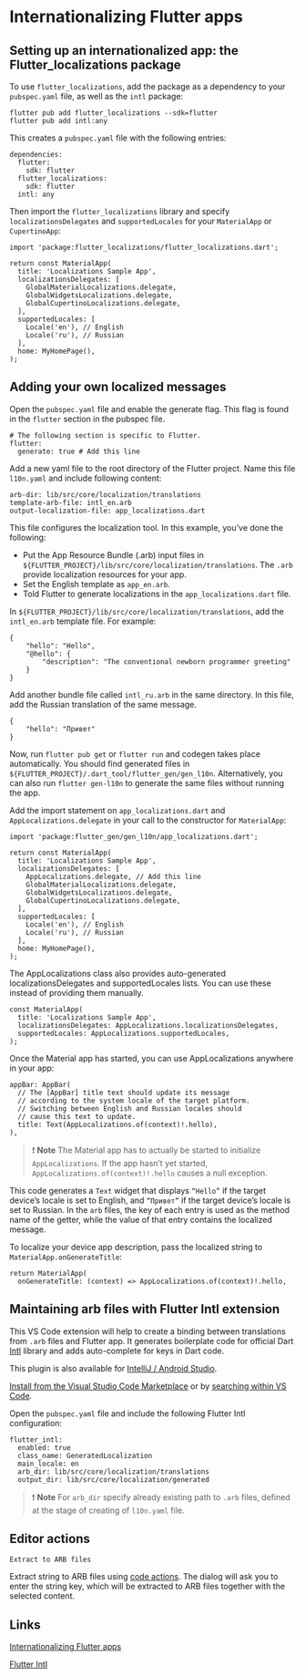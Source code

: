 # Internationalizing Flutter apps

## Setting up an internation­alized app: the Flutter_localizations package

To use `flutter_localizations`, add the package as a dependency to your `pubspec.yaml` file, as well as the `intl` package:
```
flutter pub add flutter_localizations --sdk=flutter
flutter pub add intl:any
```
This creates a `pubspec.yaml` file with the following entries:
```
dependencies:
  flutter:
    sdk: flutter
  flutter_localizations:
    sdk: flutter
  intl: any
```
Then import the `flutter_localizations` library and specify `localizationsDelegates` and `supportedLocales` for your `MaterialApp` or `CupertinoApp`:
```
import 'package:flutter_localizations/flutter_localizations.dart';
```
```
return const MaterialApp(
  title: 'Localizations Sample App',
  localizationsDelegates: [
    GlobalMaterialLocalizations.delegate,
    GlobalWidgetsLocalizations.delegate,
    GlobalCupertinoLocalizations.delegate,
  ],
  supportedLocales: [
    Locale('en'), // English
    Locale('ru'), // Russian
  ],
  home: MyHomePage(),
);
```
## Adding your own localized messages

Open the `pubspec.yaml` file and enable the generate flag. This flag is found in the `flutter` section in the pubspec file.
```
# The following section is specific to Flutter.
flutter:
  generate: true # Add this line
```
Add a new yaml file to the root directory of the Flutter project. Name this file `l10n.yaml` and include following content:
```
arb-dir: lib/src/core/localization/translations
template-arb-file: intl_en.arb
output-localization-file: app_localizations.dart
```
This file configures the localization tool. In this example, you’ve done the following:

- Put the App Resource Bundle (.arb) input files in `${FLUTTER_PROJECT}/lib/src/core/localization/translations`. The `.arb` provide localization resources for your app.
- Set the English template as `app_en.arb`.
- Told Flutter to generate localizations in the `app_localizations.dart` file.

In `${FLUTTER_PROJECT}/lib/src/core/localization/translations`, add the `intl_en.arb` template file. For example:
```
{
    "hello": "Hello",
    "@hello": {
        "description": "The conventional newborn programmer greeting"
    }
}
```
Add another bundle file called `intl_ru.arb` in the same directory. In this file, add the Russian translation of the same message.
```
{
    "hello": "Привет"
}
```
Now, run `flutter pub get` or `flutter run` and codegen takes place automatically. You should find generated files in `${FLUTTER_PROJECT}/.dart_tool/flutter_gen/gen_l10n`. Alternatively, you can also run `flutter gen-l10n` to generate the same files without running the app.

Add the import statement on `app_localizations.dart` and `AppLocalizations.delegate` in your call to the constructor for `MaterialApp`:
```
import 'package:flutter_gen/gen_l10n/app_localizations.dart';
```
```
return const MaterialApp(
  title: 'Localizations Sample App',
  localizationsDelegates: [
    AppLocalizations.delegate, // Add this line
    GlobalMaterialLocalizations.delegate,
    GlobalWidgetsLocalizations.delegate,
    GlobalCupertinoLocalizations.delegate,
  ],
  supportedLocales: [
    Locale('en'), // English
    Locale('ru'), // Russian
  ],
  home: MyHomePage(),
);
```
The AppLocalizations class also provides auto-generated localizationsDelegates and supportedLocales lists. You can use these instead of providing them manually.
```
const MaterialApp(
  title: 'Localizations Sample App',
  localizationsDelegates: AppLocalizations.localizationsDelegates,
  supportedLocales: AppLocalizations.supportedLocales,
);
```
Once the Material app has started, you can use AppLocalizations anywhere in your app:
```
appBar: AppBar(
  // The [AppBar] title text should update its message
  // according to the system locale of the target platform.
  // Switching between English and Russian locales should
  // cause this text to update.
  title: Text(AppLocalizations.of(context)!.hello),
),
```
> ❗ **Note** The Material app has to actually be started to initialize `AppLocalizations`. If the app hasn’t yet started, `AppLocalizations.of(context)!.hello` causes a null exception.

This code generates a `Text` widget that displays `“Hello”` if the target device’s locale is set to English, and `“Привет”` if the target device’s locale is set to Russian. In the `arb` files, the key of each entry is used as the method name of the getter, while the value of that entry contains the localized message.

To localize your device app description, pass the localized string to `MaterialApp.onGenerateTitle`:
```
return MaterialApp(
  onGenerateTitle: (context) => AppLocalizations.of(context)!.hello,
```

## Maintaining arb files with Flutter Intl extension

This VS Code extension will help to create a binding between translations from `.arb` files and Flutter app. It generates boilerplate code for official Dart [Intl](https://pub.dev/packages/intl) library and adds auto-complete for keys in Dart code.

This plugin is also available for [IntelliJ / Android Studio](https://plugins.jetbrains.com/plugin/13666-flutter-intl).

[Install from the Visual Studio Code Marketplace](https://marketplace.visualstudio.com/items?itemName=localizely.flutter-intl) or by [searching within VS Code](https://code.visualstudio.com/docs/editor/extension-marketplace#_search-for-an-extension).

Open the `pubspec.yaml` file and include the following Flutter Intl configuration:
```
flutter_intl:
  enabled: true
  class_name: GeneratedLocalization
  main_locale: en
  arb_dir: lib/src/core/localization/translations
  output_dir: lib/src/core/localization/generated
```
> ❗ **Note** For `arb_dir` specify already existing path to `.arb` files, defined at the stage of creating of `l10n.yaml` file.

## Editor actions

`Extract to ARB files`

Extract string to ARB files using [code actions](https://code.visualstudio.com/docs/editor/refactoring#_code-actions-quick-fixes-and-refactorings). The dialog will ask you to enter the string key, which will be extracted to ARB files together with the selected content.

## Links

[Internationalizing Flutter apps](https://docs.flutter.dev/ui/accessibility-and-internationalization/internationalization)

[Flutter Intl](https://marketplace.visualstudio.com/items?itemName=localizely.flutter-intl)
